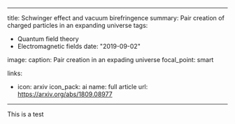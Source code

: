 ---
title: Schwinger effect and vacuum birefringence
summary: Pair creation of charged particles in an expanding universe
tags: 
- Quantum field theory
- Electromagnetic fields
date: "2019-09-02"

image:
	caption: Pair creation in an expading universe
	focal_point: smart

links:
- icon: arxiv
  icon_pack: ai
  name: full article
  url: https://arxiv.org/abs/1809.08977

 ---
 This is a test